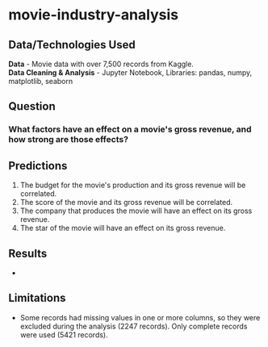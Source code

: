 # movie-industry-analysis

## Data/Technologies Used
**Data** - Movie data with over 7,500 records from Kaggle.<br>
**Data Cleaning & Analysis** - Jupyter Notebook, Libraries: pandas, numpy, matplotlib, seaborn<be>

## Question
### What factors have an effect on a movie's gross revenue, and how strong are those effects?

## Predictions
1) The budget for the movie's production and its gross revenue will be correlated.
2) The score of the movie and its gross revenue will be correlated.
3) The company that produces the movie will have an effect on its gross revenue.
4) The star of the movie will have an effect on its gross revenue.

## Results
* 

## Limitations
* Some records had missing values in one or more columns, so they were excluded during the analysis (2247 records). Only complete records were used (5421 records).
